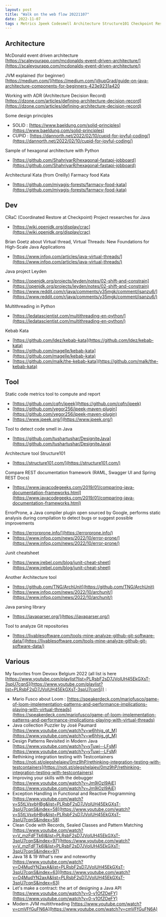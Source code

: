 ```yaml
---
layout: post
title: "Walk on the web flow 20221107"
date: 2022-11-07
tags : Metrics Jpeek Codesmell Architecture Structure101 Checkpoint Rest Documentation Raml Swagger Spring Adr Errorprone Event Eventdriven Goetz Virtualthread Loom Devoxx Java Fusco Testcontainers Functional Leyden Solid Cupid Junit Archunit Javaparser Python Multithreading Hexagonal Git Kata Kebab
---
```


## Architecture  

McDonald event driven architecture    
[https://scaleyourapp.com/mcdonalds-event-driven-architecture/](https://scaleyourapp.com/mcdonalds-event-driven-architecture/)

JVM explained (for beginner)    
[https://medium.com/](https://medium.com/)@upGrad/guide-on-java-architecture-components-for-beginners-423e9231a420    

Working with ADR (Architecture Decision Record)    
[https://dzone.com/articles/defining-architecture-decision-record](https://dzone.com/articles/defining-architecture-decision-record)    

Some design principles   
* SOLID : [https://www.baeldung.com/solid-principles](https://www.baeldung.com/solid-principles)   
* CUPID : [https://dannorth.net/2022/02/10/cupid-for-joyful-coding/](https://dannorth.net/2022/02/10/cupid-for-joyful-coding/)    

Sample of hexagonal architecture with Python  
* [https://github.com/ShahriyarR/hexagonal-fastapi-jobboard](https://github.com/ShahriyarR/hexagonal-fastapi-jobboard)    

Architectural Kata (from Oreilly) Farmacy food Kata    
* [https://github.com/miyagis-forests/farmacy-food-kata](https://github.com/miyagis-forests/farmacy-food-kata)    

## Dev   

CRaC (Coordinated Restore at Checkpoint) Project researches for Java    
* [https://wiki.openjdk.org/display/crac](https://wiki.openjdk.org/display/crac)    

Brian Goetz about Virtual thread, Virtual Threads: New Foundations for High-Scale Java Applications 
* [https://www.infoq.com/articles/java-virtual-threads/](https://www.infoq.com/articles/java-virtual-threads/)

Java project Leyden   
* [https://openjdk.org/projects/leyden/notes/02-shift-and-constrain](https://openjdk.org/projects/leyden/notes/02-shift-and-constrain)    
* [https://www.reddit.com/r/java/comments/y35mgk/comment/isanzu6/](https://www.reddit.com/r/java/comments/y35mgk/comment/isanzu6/)   

Multithreading in Python    
* [https://ledatascientist.com/multithreading-en-python/](https://ledatascientist.com/multithreading-en-python/)    

Kebab Kata   
* [https://github.com/ldez/kebab-kata](https://github.com/ldez/kebab-kata)  
* [https://github.com/magelle/kebab-kata](https://github.com/magelle/kebab-kata)    
* [https://github.com/malk/the-kebab-kata](https://github.com/malk/the-kebab-kata)    

## Tool   

Static code metrics tool to compute and report   
* [https://github.com/cqfn/jpeek](https://github.com/cqfn/jpeek)    
* [https://github.com/yegor256/jpeek-maven-plugin](https://github.com/yegor256/jpeek-maven-plugin)    
* [https://www.jpeek.org/](https://www.jpeek.org/)   

Tool to detect code smell in Java   
* [https://github.com/tushartushar/DesigniteJava](https://github.com/tushartushar/DesigniteJava)   

Architecture tool Structure101    
* [https://structure101.com/](https://structure101.com/)    

Compare REST documentation framework (RAML, Swagger UI and Spring REST Docs)  
* [https://www.javacodegeeks.com/2019/01/comparing-java-documentation-frameworks.html](https://www.javacodegeeks.com/2019/01/comparing-java-documentation-frameworks.html)     

ErrorProne, a Java compiler plugin open sourced by Google, performs static analysis during compilation to detect bugs or suggest possible improvements    
* [https://errorprone.info/](https://errorprone.info/)    
* [https://www.infoq.com/news/2022/10/error-prone/](https://www.infoq.com/news/2022/10/error-prone/)    

Junit cheatsheet    
* [https://www.jrebel.com/blog/junit-cheat-sheet](https://www.jrebel.com/blog/junit-cheat-sheet)    

Another Architecture tool   
* [https://github.com/TNG/ArchUnit](https://github.com/TNG/ArchUnit)   
* [https://www.infoq.com/news/2022/10/archunit/](https://www.infoq.com/news/2022/10/archunit/)   

Java parsing library   
* [https://javaparser.org/](https://javaparser.org/)   

Tool to analyze Git repositories   
* [https://livablesoftware.com/tools-mine-analyze-github-git-software-data/](https://livablesoftware.com/tools-mine-analyze-github-git-software-data/)    

## Various

My favorites from Devoxx Belgium 2022 (all list is here [https://www.youtube.com/playlist?list=PLRsbF2sD7JVolUH45EkGXsT-3spU7cqnS](https://www.youtube.com/playlist?list=PLRsbF2sD7JVolUH45EkGXsT-3spU7cqnS)) :    
* Mario Fusco about Loom : [https://speakerdeck.com/mariofusco/game-of-loom-implementation-patterns-and-performance-implications-playing-with-virtual-threads](https://speakerdeck.com/mariofusco/game-of-loom-implementation-patterns-and-performance-implications-playing-with-virtual-threads)    
* Java collection Puzzler by José Paumard [https://www.youtube.com/watch?v=w6hhjg_gt_M](https://www.youtube.com/watch?v=w6hhjg_gt_M)    
* Design Patterns Revisited in Modern Java [https://www.youtube.com/watch?v=yTuwi--LFsM](https://www.youtube.com/watch?v=yTuwi--LFsM)    
* Rethinking integration testing with Testcontainers [https://noti.st/olegshelajev/0mz9hP/rethinking-integration-testing-with-testcontainers](https://noti.st/olegshelajev/0mz9hP/rethinking-integration-testing-with-testcontainers)    
* Improving your skills with the debugger [https://www.youtube.com/watch?v=Jm9iOzl9AjE](https://www.youtube.com/watch?v=Jm9iOzl9AjE)    
* Exception Handling in Functional and Reactive Programming [https://www.youtube.com/watch?v=S5tLVsvbHBg&list=PLRsbF2sD7JVolUH45EkGXsT-3spU7cqnS&index=58](https://www.youtube.com/watch?v=S5tLVsvbHBg&list=PLRsbF2sD7JVolUH45EkGXsT-3spU7cqnS&index=58)   
* Clean Code with Records, Sealed Classes and Pattern Matching [https://www.youtube.com/watch?v=V_mzFdFTk6I&list=PLRsbF2sD7JVolUH45EkGXsT-3spU7cqnS&index=97](https://www.youtube.com/watch?v=V_mzFdFTk6I&list=PLRsbF2sD7JVolUH45EkGXsT-3spU7cqnS&index=97)    
* Java 18 & 19 What's new and noteworthy [https://www.youtube.com/watch?v=O4MudYN2axA&list=PLRsbF2sD7JVolUH45EkGXsT-3spU7cqnS&index=63](https://www.youtube.com/watch?v=O4MudYN2axA&list=PLRsbF2sD7JVolUH45EkGXsT-3spU7cqnS&index=63)    
* Let's make a contract: the art of designing a Java API [https://www.youtube.com/watch?v=0-v1OfZOeFY](https://www.youtube.com/watch?v=0-v1OfZOeFY)     
* Modern JVM multithreading [https://www.youtube.com/watch?v=cmVFfGuFN6A](https://www.youtube.com/watch?v=cmVFfGuFN6A)    

